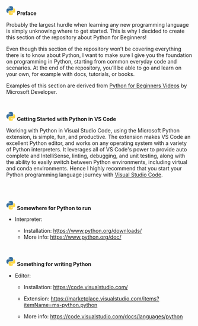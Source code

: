 <p float="left">
  <img src="/py.gif" width="25" 
<p>       
<b> Preface </b> </p> 
</p>     

Probably the largest hurdle when learning any new programming language is simply unknowing where to get started. This is why I decided to create this section of the repository about Python for Beginners!

Even though this section of the repository won’t be covering everything there is to know about Python, I want to make sure I give you the foundation on programming in Python, starting from common everyday code and scenarios. At the end of the repository, you’ll be able to go and learn on your own, for example with docs, tutorials, or books.

Examples of this section are derived from <a href="https://www.youtube.com/playlist?list=PLlrxD0HtieHhS8VzuMCfQD4uJ9yne1mE6">Python for Beginners Videos</a> by Microsoft Developer.

<br>

<p float="left">
  <img src="/py.gif" width="25" 
<p>       
<b>Getting Started with Python in VS Code</b> </p> 
</p>     

Working with Python in Visual Studio Code, using the Microsoft Python extension, is simple, fun, and productive. The extension makes VS Code an excellent Python editor, and works on any operating system with a variety of Python interpreters. It leverages all of VS Code's power to provide auto complete and IntelliSense, linting, debugging, and unit testing, along with the ability to easily switch between Python environments, including virtual and conda environments. Hence I highly recommend that you start your Python programming language journey with [Visual Studio Code](https://code.visualstudio.com/docs/python/python-tutorial).

<br>
<br>
<p float="left">
  <img src="/py.gif" width="25" 
<p>       
<b>Somewhere for Python to run</b> </p> 
</p> 

- Interpreter:

  - Installation: https://www.python.org/downloads/
  - More info: https://www.python.org/doc/

<br>

<p float="left">
  <img src="/py.gif" width="25" 
<p>       
<b>Something for writing Python</b> </p> 
</p> 

- Editor:
  - Installation: https://code.visualstudio.com/

  - Extension: https://marketplace.visualstudio.com/items?itemName=ms-python.python

  - More info: https://code.visualstudio.com/docs/languages/python
